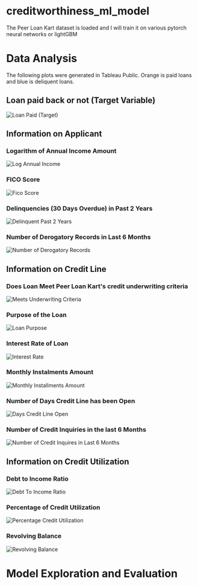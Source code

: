 # creditworthiness_ml_model
The Peer Loan Kart dataset is loaded and I will train it on various pytorch neural networks or lightGBM

# Data Analysis

The following plots were generated in Tableau Public. Orange is paid loans and blue is deliquent loans.

## Loan paid back or not (Target Variable)

![Loan Paid (Target)](https://github.com/bpkucsb/creditworthiness_ml_model/assets/13769127/b39a9a72-3768-48a5-a408-962b585279a9)

## Information on Applicant

### Logarithm of Annual Income Amount

![Log Annual Income](https://github.com/bpkucsb/creditworthiness_ml_model/assets/13769127/1ad87f3c-cd0c-4ec3-b06c-9e445c4824cb)

### FICO Score

![Fico Score](https://github.com/bpkucsb/creditworthiness_ml_model/assets/13769127/6363bb3d-ed03-4fc6-b4c3-5a457b09c5a2)

### Delinquencies (30 Days Overdue) in Past 2 Years

![Delinquent Past 2 Years](https://github.com/bpkucsb/creditworthiness_ml_model/assets/13769127/577139cf-d788-4b40-864e-41e9d72e1422)

### Number of Derogatory Records in Last 6 Months

![Number of Derogatory Records](https://github.com/bpkucsb/creditworthiness_ml_model/assets/13769127/2079b887-784d-41b5-a19c-8f56bea5fd03)

## Information on Credit Line

### Does Loan Meet Peer Loan Kart's credit underwriting criteria

![Meets Underwriting Criteria](https://github.com/bpkucsb/creditworthiness_ml_model/assets/13769127/c9c0ad89-cc6b-4a64-bf3e-5302f44dff4a)

### Purpose of the Loan

![Loan Purpose](https://github.com/bpkucsb/creditworthiness_ml_model/assets/13769127/31019a3a-e34e-4f22-86f4-86efcf0feb88)

### Interest Rate of Loan

![Interest Rate](https://github.com/bpkucsb/creditworthiness_ml_model/assets/13769127/a7da02eb-753a-458f-aa6f-f8fd2a469962)

### Monthly Instalments Amount 

![Monthly Installments Amount](https://github.com/bpkucsb/creditworthiness_ml_model/assets/13769127/37e56366-eeb1-480a-88ec-2787fcc5b47e)

### Number of Days Credit Line has been Open

![Days Credit Line Open](https://github.com/bpkucsb/creditworthiness_ml_model/assets/13769127/9d6fdf11-57f6-4495-8dce-efb2cc9044c1)

### Number of Credit Inquiries in the last 6 Months

![Number of Credit Inquires in Last 6 Months](https://github.com/bpkucsb/creditworthiness_ml_model/assets/13769127/7724fbb7-5068-4b0d-becb-ea97e310a130)

## Information on Credit Utilization

### Debt to Income Ratio

![Debt To Income Ratio](https://github.com/bpkucsb/creditworthiness_ml_model/assets/13769127/7707c36c-776d-4b76-8441-b021387091e6)

### Percentage of Credit Utilization

![Percentage Credit Utilization](https://github.com/bpkucsb/creditworthiness_ml_model/assets/13769127/e5c160a4-6d2a-4622-a833-c5fad87890e9)

### Revolving Balance

![Revolving Balance](https://github.com/bpkucsb/creditworthiness_ml_model/assets/13769127/4acae362-2ce7-4ada-a2af-6a3b38f86494)

# Model Exploration and Evaluation




